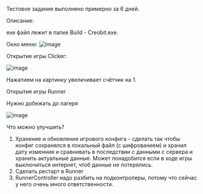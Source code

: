 Тестовое задание выполнено примерно за 6 дней. 

Описание:

exe файл лежит в папке Build - Creobit.exe.

Окно меню:
![image](https://github.com/user-attachments/assets/8c13a498-b800-4419-89a7-e38219d0821f)

Открытие игры Clicker:

![image](https://github.com/user-attachments/assets/5b52211d-f059-4dd8-9d09-b24459b8f601)

Нажатием на картинку увеличивает счётчик на 1.

Открытие игры Runner

Нужно добежать до лагеря

![image](https://github.com/user-attachments/assets/5a6ca934-b0b5-4f6d-b2f8-15a8a220003e)


Что можно улучшить?

1. Хранение и обновление игрового конфига - сделать так чтобы конфиг сохранялся в локальный файл (с шифрованием) и хранил дату изменния и сравнивать в последствии с данными с сервера и хранить актуальные данные.
Может понадобится если в ходе игры выключиться интернет, чтоб данные не потерялись.
2. Сделать рестарт в Runner
3. RunnerController надо разбить на подконтролеры, потому что сейчас у него очень много ответственности.
